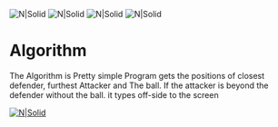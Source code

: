 ![N|Solid](https://img.shields.io/github/license/mcanwoo/Matlab-Offside-VAR-.svg)
![N|Solid](https://img.shields.io/badge/Matlab-r2017-blue.svg)
![N|Solid](https://img.shields.io/github/issues/mcanwoo/Matlab-Offside-VAR-.svg)
![N|Solid](https://img.shields.io/twitter/url/https/github.com/mcanwoo/Matlab-Offside-VAR-.svg?style=social)
# Algorithm

The Algorithm is Pretty simple Program gets the positions of closest defender, furthest Attacker and The ball. If the attacker is beyond the defender without the ball. it types off-side to the screen



[![N|Solid](https://raw.githubusercontent.com/mcanwoo/Matlab-Offside-VAR-/master/resim.gif)]()
